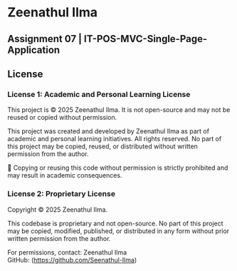 # Zeenathul Ilma
## Assignment 07 |  IT-POS-MVC-Single-Page-Application

## License

### License 1: Academic and Personal Learning License
This project is © 2025 Zeenathul Ilma. It is not open-source and may not be reused or copied without permission.

This project was created and developed by Zeenathul Ilma as part of academic and personal learning initiatives.
All rights reserved. No part of this project may be copied, reused, or distributed without written permission from the author.

🚫 Copying or reusing this code without permission is strictly prohibited and may result in academic consequences.

### License 2: Proprietary License
Copyright © 2025 Zeenathul Ilma.

This codebase is proprietary and not open-source. No part of this project may be copied, modified, published, or distributed in any form without prior written permission from the author.

For permissions, contact:
Zeenathul Ilma  
GitHub: (https://github.com/Seenathul-Ilma)
